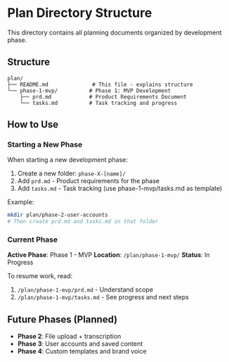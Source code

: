 # Plan Directory Structure

This directory contains all planning documents organized by development phase.

## Structure

```
plan/
├── README.md              # This file - explains structure
└── phase-1-mvp/          # Phase 1: MVP Development
    ├── prd.md            # Product Requirements Document
    └── tasks.md          # Task tracking and progress
```

## How to Use

### Starting a New Phase

When starting a new development phase:

1. Create a new folder: `phase-X-[name]/`
2. Add `prd.md` - Product requirements for the phase
3. Add `tasks.md` - Task tracking (use phase-1-mvp/tasks.md as template)

Example:
```bash
mkdir plan/phase-2-user-accounts
# Then create prd.md and tasks.md in that folder
```

### Current Phase

**Active Phase**: Phase 1 - MVP
**Location**: `/plan/phase-1-mvp/`
**Status**: In Progress

To resume work, read:
1. `/plan/phase-1-mvp/prd.md` - Understand scope
2. `/plan/phase-1-mvp/tasks.md` - See progress and next steps

## Future Phases (Planned)

- **Phase 2**: File upload + transcription
- **Phase 3**: User accounts and saved content
- **Phase 4**: Custom templates and brand voice
